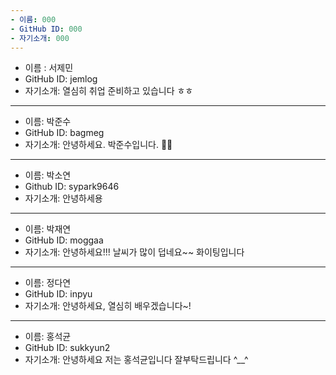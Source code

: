```yaml
---
- 이름: 000
- GitHub ID: 000
- 자기소개: 000
---
```

- 이름 : 서제민
- GitHub ID: jemlog
- 자기소개: 열심히 취업 준비하고 있습니다 ㅎㅎ
---
- 이름: 박준수
- GitHub ID: bagmeg
- 자기소개: 안녕하세요. 박준수입니다. 🙋‍♂️
---
- 이름: 박소연
- Github ID: sypark9646
- 자기소개: 안녕하세용
---
- 이름: 박재연
- GitHub ID: moggaa
- 자기소개: 안녕하세요!!! 날씨가 많이 덥네요~~ 화이팅입니다
---
- 이름: 정다연
- GitHub ID: inpyu
- 자기소개: 안녕하세요, 열심히 배우겠습니다~!
---
- 이름: 홍석균
- GitHub ID: sukkyun2
- 자기소개: 안녕하세요 저는 홍석균입니다 잘부탁드립니다 ^__^
